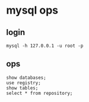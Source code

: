 # mysql ops

## login
```
mysql -h 127.0.0.1 -u root -p
```

## ops
```
show databases;
use registry;
show tables;
select * from repository;
```
